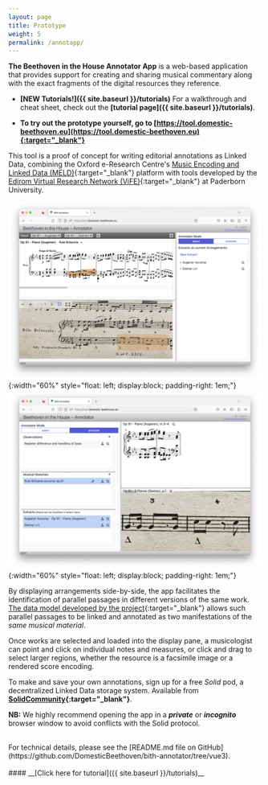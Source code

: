 ```yaml
---
layout: page
title: Prototype
weight: 5
permalink: /annotapp/
---
```

__The Beethoven in the House Annotator App__ is a web-based application that provides support for creating and sharing musical commentary along with the exact fragments of the digital resources they reference.

*  __[NEW Tutorials!]({{ site.baseurl }}/tutorials)__ For a walkthrough and cheat sheet, check out the __[tutorial page]({{ site.baseurl }}/tutorials)__.

* <b>To try out the prototype yourself, go to   <span style="text-decoration:underline;">[https://tool.domestic-beethoven.eu](https://tool.domestic-beethoven.eu){:target="_blank"}</span></b>


 <!-- * Read more about the __[design and use of the app](./    )__. -->

This tool is a proof of concept for writing editorial annotations as Linked Data, combining the Oxford e-Research Centre's [Music Encoding and Linked Data (MELD)](https://meld.web.ox.ac.uk/){:target="_blank"} platform with tools developed by the [Edirom Virtual Research Network (ViFE)](https://www.edirom.de/){:target="_blank"} at Paderborn University.

![Annotator Pane of Version 2.0](/assets/img/selectionMode.png){:width="60%" style="float: left; display:block;  padding-right: 1em;"}
![Annotator Pane of Version 2.0](/assets/img/annotatorMode.png){:width="60%" style="float: left; display:block;  padding-right: 1em;"}

By displaying arrangements side-by-side, the app facilitates the identification of parallel passages in different versions of the same work. [The data model developed by the project](assets/docs/BitHModelDocumentation_v0.2.1.pdf){:target="_blank"} allows such parallel passages to be linked and annotated as two manifestations of the <i>same musical material</i>.

Once works are selected and loaded into the display pane, a musicologist can point and click on individual notes and measures, or click and drag to select larger regions, whether the resource is a facsimile image or a rendered score encoding.

To make and save your own annotations, sign up for a free _Solid_ pod, a decentralized Linked Data storage system. Available from __[SolidCommunity](https://solidcommunity.net/){:target="_blank"}__.


__NB:__ We highly recommend opening the app in a ***private*** or ***incognito*** browser window to avoid conflicts with the Solid protocol.

<br>
For technical details, please see the [README.md file on GitHub](https://github.com/DomesticBeethoven/bith-annotator/tree/vue3).
<br/><br/>
#### __[Click here for tutorial]({{ site.baseurl }}/tutorials)__

<br/>
